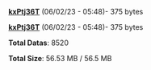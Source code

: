 [**kxPtj36T**](/data/kxPtj36T.txt) (06/02/23 - 05:48)- 375 bytes

[**kxPtj36T**](/data/kxPtj36T.txt) (06/02/23 - 05:48)- 375 bytes

**Total Datas**: 8520

**Total Size**: 56.53 MB / 56.5 MB